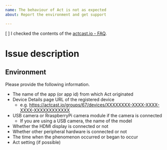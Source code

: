 ```yaml
---
name: The behaviour of Act is not as expected
about: Report the environment and get support

---
```


[ ] I checked the contents of the [actcast.io - FAQ](https://actcast.io/docs/FAQ/RaspberryPi/).

# Issue description

## Environment
Please provide the following information.

- The name of the app (or app id) from which Act originated
- Device Details page URL of the registered device
    - e.g. https://actcast.io/groups/67/devices/XXXXXXXX-XXXX-XXXX-XXXX-XXXXXXXXXXXX
- USB camera or RraspberryPi camera module if the camera is connected
    - If you are using a USB camera, the name of the model
- Whether the HDMI display is connected or not
- Whether other peripheral hardware is connected or not
- The time when the phenomenon occurred or began to occur
- Act setting (if possible)

